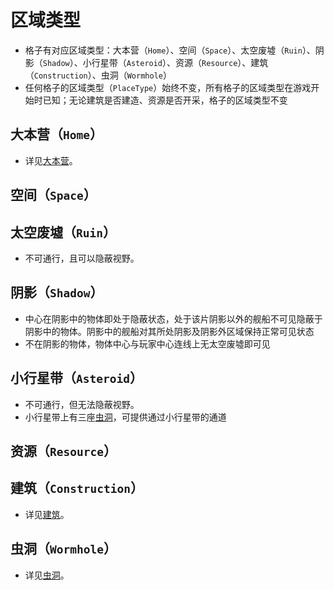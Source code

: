 # 区域类型

- 格子有对应区域类型：大本营（`Home`）、空间（`Space`）、太空废墟（`Ruin`）、阴影（`Shadow`）、小行星带（`Asteroid`）、资源（`Resource`）、建筑（`Construction`）、虫洞（`Wormhole`）
- 任何格子的区域类型（`PlaceType`）始终不变，所有格子的区域类型在游戏开始时已知；无论建筑是否建造、资源是否开采，格子的区域类型不变

## 大本营（`Home`）

- 详见[大本营](home)。

## 空间（`Space`）

## 太空废墟（`Ruin`）

- 不可通行，且可以隐蔽视野。

## 阴影（`Shadow`）

- 中心在阴影中的物体即处于隐蔽状态，处于该片阴影以外的舰船不可见隐蔽于阴影中的物体。阴影中的舰船对其所处阴影及阴影外区域保持正常可见状态
- 不在阴影的物体，物体中心与玩家中心连线上无太空废墟即可见

## 小行星带（`Asteroid`）

- 不可通行，但无法隐蔽视野。
- 小行星带上有三座[虫洞](wormhole)，可提供通过小行星带的通道

## 资源（`Resource`）

## 建筑（`Construction`）

- 详见[建筑](../construction)。

## 虫洞（`Wormhole`）

- 详见[虫洞](wormhole)。
